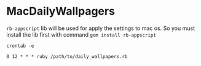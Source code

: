 # MacDailyWallpagers

`rb-appscript` lib will be used for apply the settings to mac os. So you must install the lib first with command `gem install rb-appscript`

```
crontab -e

0 12 * * * ruby /path/to/daily_wallpapers.rb
```